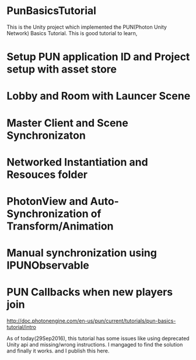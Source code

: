 # PunBasicsTutorial
This is the Unity project which implemented the PUN(Photon Unity Network) Basics Tutorial.
This is good tutorial to learn,
# Setup PUN application ID and Project setup with asset store
# Lobby and Room with Launcer Scene
# Master Client and Scene Synchronizaton
# Networked Instantiation and Resouces folder 
# PhotonView and Auto-Synchronization of Transform/Animation
# Manual synchronization using IPUNObservable
# PUN Callbacks when new players join

http://doc.photonengine.com/en-us/pun/current/tutorials/pun-basics-tutorial/intro

As of today(29Sep2016), this tutorial has some issues like using deprecated Unity api and missing/wrong instructions.
I mangaged to find the solution and finally it works. and I publish this here.
